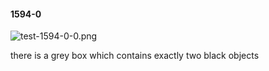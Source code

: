 #### 1594-0
![test-1594-0-0.png](https://github.com/lil-lab/nlvr/raw/master/nlvr/test/images/5/test-1594-0-0.png "test-1594-0-0.png")

there is a grey box which contains exactly two black objects